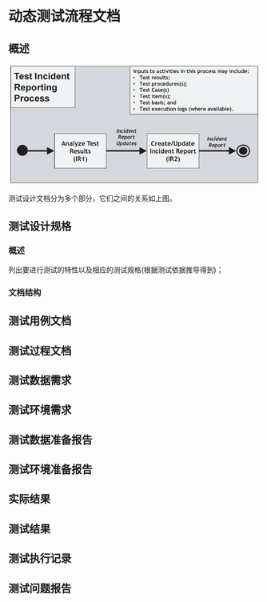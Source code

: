# 动态测试流程文档

## 概述

![&#x6D4B;&#x8BD5;&#x8BBE;&#x8BA1;&#x4E0E;&#x5B9E;&#x73B0;&#x4E2D;&#x7684;&#x6587;&#x6863;&#x5C42;&#x6B21;&#x5173;&#x7CFB;](../../../../.gitbook/assets/image%20%2898%29.png)

测试设计文档分为多个部分，它们之间的关系如上图。

## 测试设计规格

### 概述

列出要进行测试的特性以及相应的测试规格\(根据测试依据推导得到\)；

### 文档结构

## 测试用例文档

## 测试过程文档

## 测试数据需求

## 测试环境需求

## 测试数据准备报告

## 测试环境准备报告

## 实际结果

## 测试结果

## 测试执行记录

## 测试问题报告

